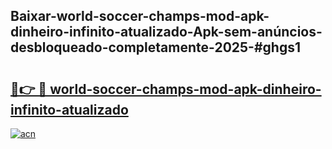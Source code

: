 ## Baixar-world-soccer-champs-mod-apk-dinheiro-infinito-atualizado-Apk-sem-anúncios-desbloqueado-completamente-2025-#ghgs1

# <h2><a href="https://ainizakaria.my?title=world-soccer-champs-mod-apk-dinheiro-infinito-atualizado&ref=22M">🔗👉 🔴 world-soccer-champs-mod-apk-dinheiro-infinito-atualizado</a></h2>

[![acn](https://github.com/user-attachments/assets/0f9c940e-d8b0-45ae-aac7-cd30a18b3e1c)](https://ainizakaria.my?title=world-soccer-champs-mod-apk-dinheiro-infinito-atualizado&ref=22M)

